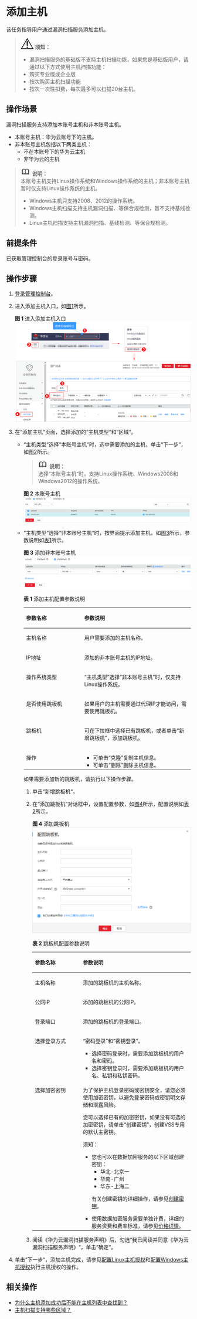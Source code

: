 # 添加主机<a name="vss_01_0070"></a>

该任务指导用户通过漏洞扫描服务添加主机。

>![](public_sys-resources/icon-notice.gif) **须知：**   
>-   漏洞扫描服务的基础版不支持主机扫描功能，如果您是基础版用户，请通过以下方式使用主机扫描功能：  
>    -   购买专业版或企业版  
>    -   按次购买主机扫描功能  
>    -   按次一次性扣费，每次最多可以扫描20台主机。  

## 操作场景<a name="section17718101520145"></a>

漏洞扫描服务支持添加本账号主机和非本账号主机。

-   本账号主机：华为云账号下的主机。
-   非本账号主机包括以下两类主机：
    -   不在本账号下的华为云主机
    -   非华为云的主机


>![](public_sys-resources/icon-note.gif) **说明：**   
>本账号主机支持Linux操作系统和Windows操作系统的主机；非本账号主机暂时仅支持Linux操作系统的主机。  
>-   Windows主机只支持2008、2012的操作系统。  
>-   Windows主机扫描支持主机漏洞扫描、等保合规检测，暂不支持基线检测。  
>-   Linux主机扫描支持主机漏洞扫描、基线检测、等保合规检测。  

## 前提条件<a name="section118011543121417"></a>

已获取管理控制台的登录账号与密码。

## 操作步骤<a name="section4592058122412"></a>

1.  [登录管理控制台](https://console.huaweicloud.com/)。
2.  进入添加主机入口，如[图1](#fig4989100164918)所示。

    **图 1**  进入添加主机入口<a name="fig4989100164918"></a>  
    ![](figures/进入添加主机入口.png "进入添加主机入口")

3.  在“添加主机“页面，选择添加的“主机类型“和“区域“。
    -   “主机类型“选择“本账号主机“时，选中需要添加的主机，单击“下一步“，如[图2](#fig12762205414131)所示。

        >![](public_sys-resources/icon-note.gif) **说明：**   
        >选择“本账号主机“时，支持Linux操作系统、Windows2008和Windows2012的操作系统。  

        **图 2**  本账号主机<a name="fig12762205414131"></a>  
        ![](figures/本账号主机.png "本账号主机")

    -   “主机类型“选择“非本账号主机“时，按界面提示添加主机，如[图3](#fig1130296103015)所示，参数说明如[表1](#table17138193812311)所示。

        **图 3**  添加非本账号主机<a name="fig1130296103015"></a>  
        ![](figures/添加非本账号主机.png "添加非本账号主机")

        **表 1**  添加主机配置参数说明

        <a name="table17138193812311"></a>
        <table><thead align="left"><tr id="row11138163823113"><th class="cellrowborder" valign="top" width="34.77%" id="mcps1.2.3.1.1"><p id="p12138113833120"><a name="p12138113833120"></a><a name="p12138113833120"></a>参数名称</p>
        </th>
        <th class="cellrowborder" valign="top" width="65.23%" id="mcps1.2.3.1.2"><p id="p1213823811318"><a name="p1213823811318"></a><a name="p1213823811318"></a>参数说明</p>
        </th>
        </tr>
        </thead>
        <tbody><tr id="row91382382313"><td class="cellrowborder" valign="top" width="34.77%" headers="mcps1.2.3.1.1 "><p id="p2138163863115"><a name="p2138163863115"></a><a name="p2138163863115"></a>主机名称</p>
        </td>
        <td class="cellrowborder" valign="top" width="65.23%" headers="mcps1.2.3.1.2 "><p id="p1913873873112"><a name="p1913873873112"></a><a name="p1913873873112"></a>用户需要添加的主机名称。</p>
        </td>
        </tr>
        <tr id="row3138143893120"><td class="cellrowborder" valign="top" width="34.77%" headers="mcps1.2.3.1.1 "><p id="p6138113833114"><a name="p6138113833114"></a><a name="p6138113833114"></a>IP地址</p>
        </td>
        <td class="cellrowborder" valign="top" width="65.23%" headers="mcps1.2.3.1.2 "><p id="p41381388319"><a name="p41381388319"></a><a name="p41381388319"></a>添加的非本账号主机的IP地址。</p>
        </td>
        </tr>
        <tr id="row14282121165012"><td class="cellrowborder" valign="top" width="34.77%" headers="mcps1.2.3.1.1 "><p id="p3284181195012"><a name="p3284181195012"></a><a name="p3284181195012"></a>操作系统类型</p>
        </td>
        <td class="cellrowborder" valign="top" width="65.23%" headers="mcps1.2.3.1.2 "><p id="p12284121125014"><a name="p12284121125014"></a><a name="p12284121125014"></a><span class="parmname" id="parmname653715254509"><a name="parmname653715254509"></a><a name="parmname653715254509"></a>“主机类型”</span>选择<span class="parmvalue" id="parmvalue16537162565016"><a name="parmvalue16537162565016"></a><a name="parmvalue16537162565016"></a>“非本账号主机”</span>时，仅支持Linux操作系统。</p>
        </td>
        </tr>
        <tr id="row1138103833119"><td class="cellrowborder" valign="top" width="34.77%" headers="mcps1.2.3.1.1 "><p id="p1013863819314"><a name="p1013863819314"></a><a name="p1013863819314"></a>是否使用跳板机</p>
        </td>
        <td class="cellrowborder" valign="top" width="65.23%" headers="mcps1.2.3.1.2 "><p id="p51381338173119"><a name="p51381338173119"></a><a name="p51381338173119"></a>如果用户的主机需要通过代理IP才能访问，需要使用跳板机。</p>
        </td>
        </tr>
        <tr id="row44251951173211"><td class="cellrowborder" valign="top" width="34.77%" headers="mcps1.2.3.1.1 "><p id="p842511513328"><a name="p842511513328"></a><a name="p842511513328"></a>跳板机</p>
        </td>
        <td class="cellrowborder" valign="top" width="65.23%" headers="mcps1.2.3.1.2 "><p id="p942565116327"><a name="p942565116327"></a><a name="p942565116327"></a>可在下拉框中选择已有跳板机，或者单击<span class="uicontrol" id="uicontrol1816154816367"><a name="uicontrol1816154816367"></a><a name="uicontrol1816154816367"></a>“新增跳板机”</span>，添加跳板机。</p>
        </td>
        </tr>
        <tr id="row202807885617"><td class="cellrowborder" valign="top" width="34.77%" headers="mcps1.2.3.1.1 "><p id="p152819805613"><a name="p152819805613"></a><a name="p152819805613"></a>操作</p>
        </td>
        <td class="cellrowborder" valign="top" width="65.23%" headers="mcps1.2.3.1.2 "><a name="ul02091814115613"></a><a name="ul02091814115613"></a><ul id="ul02091814115613"><li>可单击<span class="uicontrol" id="uicontrol1250018282561"><a name="uicontrol1250018282561"></a><a name="uicontrol1250018282561"></a>“克隆”</span>复制主机信息。</li><li>可单击<span class="uicontrol" id="uicontrol207421553145619"><a name="uicontrol207421553145619"></a><a name="uicontrol207421553145619"></a>“删除”</span>删除主机信息。</li></ul>
        </td>
        </tr>
        </tbody>
        </table>

        如果需要添加新的跳板机，请执行以下操作步骤。

        1.  单击“新增跳板机“。
        2.  在“添加跳板机“对话框中，设置配置参数，如[图4](#fig1494662310543)所示，配置说明如[表2](#table1827708551)所示。

            **图 4**  添加跳板机<a name="fig1494662310543"></a>  
            ![](figures/添加跳板机.png "添加跳板机")

            **表 2**  跳板机配置参数说明

            <a name="table1827708551"></a>
            <table><thead align="left"><tr id="row22719011559"><th class="cellrowborder" valign="top" width="30.28%" id="mcps1.2.3.1.1"><p id="p15278055516"><a name="p15278055516"></a><a name="p15278055516"></a>参数名称</p>
            </th>
            <th class="cellrowborder" valign="top" width="69.72%" id="mcps1.2.3.1.2"><p id="p727906551"><a name="p727906551"></a><a name="p727906551"></a>参数说明</p>
            </th>
            </tr>
            </thead>
            <tbody><tr id="row9275025515"><td class="cellrowborder" valign="top" width="30.28%" headers="mcps1.2.3.1.1 "><p id="p22710018551"><a name="p22710018551"></a><a name="p22710018551"></a>主机名称</p>
            </td>
            <td class="cellrowborder" valign="top" width="69.72%" headers="mcps1.2.3.1.2 "><p id="p16275014555"><a name="p16275014555"></a><a name="p16275014555"></a>添加的跳板机的主机名称。</p>
            </td>
            </tr>
            <tr id="row202710011552"><td class="cellrowborder" valign="top" width="30.28%" headers="mcps1.2.3.1.1 "><p id="p62713045518"><a name="p62713045518"></a><a name="p62713045518"></a>公网IP</p>
            </td>
            <td class="cellrowborder" valign="top" width="69.72%" headers="mcps1.2.3.1.2 "><p id="p6274020553"><a name="p6274020553"></a><a name="p6274020553"></a>添加的跳板机的公网IP。</p>
            </td>
            </tr>
            <tr id="row6271304550"><td class="cellrowborder" valign="top" width="30.28%" headers="mcps1.2.3.1.1 "><p id="p152818020559"><a name="p152818020559"></a><a name="p152818020559"></a>登录端口</p>
            </td>
            <td class="cellrowborder" valign="top" width="69.72%" headers="mcps1.2.3.1.2 "><p id="p182423316577"><a name="p182423316577"></a><a name="p182423316577"></a>添加的跳板机的登录端口。</p>
            </td>
            </tr>
            <tr id="row4280035519"><td class="cellrowborder" valign="top" width="30.28%" headers="mcps1.2.3.1.1 "><p id="p1628150135510"><a name="p1628150135510"></a><a name="p1628150135510"></a>选择登录方式</p>
            </td>
            <td class="cellrowborder" valign="top" width="69.72%" headers="mcps1.2.3.1.2 "><p id="p20285018553"><a name="p20285018553"></a><a name="p20285018553"></a><span class="parmvalue" id="parmvalue731810334585"><a name="parmvalue731810334585"></a><a name="parmvalue731810334585"></a>“密码登录”</span>和<span class="parmvalue" id="parmvalue1436103714585"><a name="parmvalue1436103714585"></a><a name="parmvalue1436103714585"></a>“密钥登录”</span>。</p>
            <a name="ul6889638037"></a><a name="ul6889638037"></a><ul id="ul6889638037"><li>选择密码登录时，需要添加跳板机的用户名和密码。</li><li>选择密钥登录时，需要添加跳板机的用户名、私钥和私钥密码。</li></ul>
            </td>
            </tr>
            <tr id="row192812015516"><td class="cellrowborder" valign="top" width="30.28%" headers="mcps1.2.3.1.1 "><p id="p1428604552"><a name="p1428604552"></a><a name="p1428604552"></a>选择加密密钥</p>
            </td>
            <td class="cellrowborder" valign="top" width="69.72%" headers="mcps1.2.3.1.2 "><p id="p14456134114310"><a name="p14456134114310"></a><a name="p14456134114310"></a>为了保护主机登录密码或密钥安全，请您必须使用加密密钥，以避免登录密码或密钥明文存储和泄露风险。</p>
            <p id="p6281602552"><a name="p6281602552"></a><a name="p6281602552"></a>您可以选择已有的加密密钥，如果没有可选的加密密钥，请单击<span class="parmvalue" id="vss_01_0072_parmvalue4481414131918"><a name="vss_01_0072_parmvalue4481414131918"></a><a name="vss_01_0072_parmvalue4481414131918"></a>“创建密钥”</span>，创建VSS专用的默认主密钥。</p>
            <div class="notice" id="note187681154142413"><a name="note187681154142413"></a><a name="note187681154142413"></a><span class="noticetitle"> 须知： </span><div class="noticebody"><a name="vss_01_0072_ul1392417162514"></a><a name="vss_01_0072_ul1392417162514"></a><ul id="vss_01_0072_ul1392417162514"><li>您也可以在数据加密服务的以下区域创建密钥：<a name="vss_01_0072_ul9281916165614"></a><a name="vss_01_0072_ul9281916165614"></a><ul id="vss_01_0072_ul9281916165614"><li>华北-北京一</li><li>华南-广州</li><li>华东-上海二</li></ul>
            <p id="vss_01_0072_p144420487251"><a name="vss_01_0072_p144420487251"></a><a name="vss_01_0072_p144420487251"></a>有关创建密钥的详细操作，请参见<a href="https://support.huaweicloud.com/usermanual-dew/zh-cn_topic_0034324884.html" target="_blank" rel="noopener noreferrer">创建密钥</a>。</p>
            </li><li>使用数据加密服务需要单独计费，详细的服务资费和费率标准，请参见<a href="https://www.huaweicloud.com/pricing.html#/dew" target="_blank" rel="noopener noreferrer">价格详情</a>。</li></ul>
            </div></div>
            </td>
            </tr>
            </tbody>
            </table>

        3.  阅读《华为云漏洞扫描服务声明》后，勾选“我已阅读并同意《华为云漏洞扫描服务声明》“，单击“确定“。

4.  单击“下一步“，添加主机完成，请参见[配置Linux主机授权](配置Linux主机授权.md)和[配置Windows主机授权](配置Windows主机授权.md)执行主机授权的操作。

## 相关操作<a name="section14244152383918"></a>

-   [为什么主机添加成功后不能在主机列表中查找到？](https://support.huaweicloud.com/vss_faq/vss_01_0141.html)
-   [主机扫描支持哪些区域？](https://support.huaweicloud.com/vss_faq/vss_01_0116.html)

